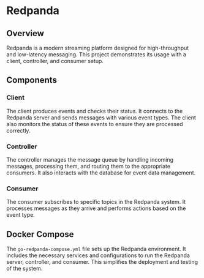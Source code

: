 # Redpanda

## Overview
Redpanda is a modern streaming platform designed for high-throughput and low-latency messaging. This project demonstrates its usage with a client, controller, and consumer setup.

## Components

### Client
The client produces events and checks their status. It connects to the Redpanda server and sends messages with various event types. The client also monitors the status of these events to ensure they are processed correctly.

### Controller
The controller manages the message queue by handling incoming messages, processing them, and routing them to the appropriate consumers. It also interacts with the database for event data management.

### Consumer
The consumer subscribes to specific topics in the Redpanda system. It processes messages as they arrive and performs actions based on the event type.

## Docker Compose
The `go-redpanda-compose.yml` file sets up the Redpanda environment. It includes the necessary services and configurations to run the Redpanda server, controller, and consumer. This simplifies the deployment and testing of the system.